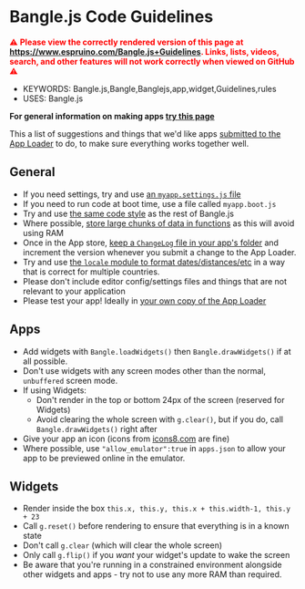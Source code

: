 <!--- Copyright (c) 2020 Gordon Williams, Pur3 Ltd. See the file LICENSE for copying permission. -->
Bangle.js Code Guidelines
=========================

<span style="color:red">:warning: **Please view the correctly rendered version of this page at https://www.espruino.com/Bangle.js+Guidelines. Links, lists, videos, search, and other features will not work correctly when viewed on GitHub** :warning:</span>

* KEYWORDS: Bangle.js,Bangle,Banglejs,app,widget,Guidelines,rules
* USES: Bangle.js

**For general information on making apps [try this page](/Bangle.js+First+App)**

This a list of suggestions and things that we'd like apps [submitted to the App Loader](Bangle.js+App+Loader)
to do, to make sure everything works together well.


General
-------

* If you need settings, try and use [an `myapp.settings.js` file](https://github.com/espruino/BangleApps#adding-configuration-to-the-settings-menu)
* If you need to run code at boot time, use a file called `myapp.boot.js`
* Try and use [the same code style](/Code+Style) as the rest of Bangle.js
* Where possible, [store large chunks of data in functions](https://www.espruino.com/Code+Style#other-suggestions)
  as this will avoid using RAM
* Once in the App store, [keep a `ChangeLog` file in your app's folder](/Bangle.js+App+Loader#making-changes)
  and increment the version whenever you submit a change to the App Loader.
* Try and use [the `locale` module to format dates/distances/etc](/Bangle.js+Locale) in a way that is correct for multiple countries.
* Please don't include editor config/settings files and things that are not relevant to your application
* Please test your app! Ideally in [your own copy of the App Loader](https://www.espruino.com/Bangle.js+App+Loader#enable-github-pages)


Apps
----

* Add widgets with `Bangle.loadWidgets()` then `Bangle.drawWidgets()` if at all
possible.
* Don't use widgets with any screen modes other than the normal, `unbuffered` screen mode.
* If using Widgets:
  * Don't render in the top or bottom 24px of the screen (reserved for Widgets)
  * Avoid clearing the whole screen with `g.clear()`, but if you do, call `Bangle.drawWidgets()` right after
* Give your app an icon (icons from [icons8.com](https://icons8.com/) are fine)
* Where possible, use `"allow_emulator":true` in `apps.json` to allow your app
to be previewed online in the emulator.


Widgets
-------

* Render inside the box `this.x, this.y, this.x + this.width-1, this.y + 23`
* Call `g.reset()` before rendering to ensure that everything is in a known state
* Don't call `g.clear` (which will clear the whole screen)
* Only call `g.flip()` if you *want* your widget's update to wake the screen
* Be aware that you're running in a constrained environment alongside other
  widgets and apps - try not to use any more RAM than required.
